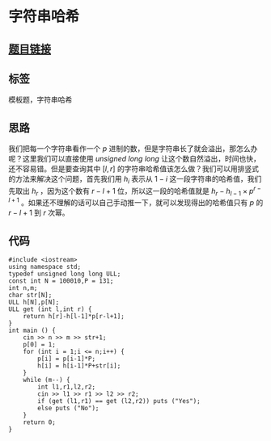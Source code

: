 # 字符串哈希
## [题目链接](https://www.acwing.com/problem/content/description/842/)
## 标签
模板题，字符串哈希
## 思路
我们把每一个字符串看作一个 $p$ 进制的数，但是字符串长了就会溢出，那怎么办呢？这里我们可以直接使用 $unsigned\ long\ long$ 让这个数自然溢出，时间也快，还不容易错。但是要查询其中 $[l,r]$ 的字符串哈希值该怎么做？我们可以用排竖式的方法来解决这个问题，首先我们用 $h_i$ 表示从 $1-i$ 这一段字符串的哈希值，我们先取出 $h_r$ ，因为这个数有 $r-l+1$ 位，所以这一段的哈希值就是 $h_r-h_{l-1} \times p^{r-l+1}$ 。如果还不理解的话可以自己手动推一下，就可以发现得出的哈希值只有 $p$ 的 $r - l + 1$ 到 $r$ 次幂。

## 代码
```
#include <iostream>
using namespace std;
typedef unsigned long long ULL;
const int N = 100010,P = 131;
int n,m;
char str[N];
ULL h[N],p[N];
ULL get (int l,int r) {
    return h[r]-h[l-1]*p[r-l+1];
}
int main () {
    cin >> n >> m >> str+1;
    p[0] = 1;
    for (int i = 1;i <= n;i++) {
        p[i] = p[i-1]*P;
        h[i] = h[i-1]*P+str[i];
    }
    while (m--) {
        int l1,r1,l2,r2;
        cin >> l1 >> r1 >> l2 >> r2;
        if (get (l1,r1) == get (l2,r2)) puts ("Yes");
        else puts ("No");
    }
    return 0;
}
```